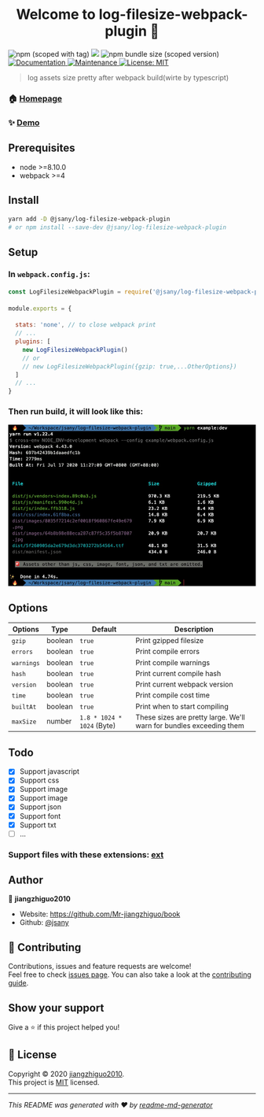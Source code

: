 <h1 align="center">Welcome to log-filesize-webpack-plugin 👋</h1>
<p>
  <img alt="npm (scoped with tag)" src="https://img.shields.io/npm/v/@jsany/log-filesize-webpack-plugin/latest">
  <img src="https://img.shields.io/badge/node-%3E%3D8.10.0-blue.svg" />
  <img alt="npm bundle size (scoped version)" src="https://img.shields.io/bundlephobia/minzip/@jsany/log-filesize-webpack-plugin/latest">
  <a href="https://github.com/jsany/log-filesize-webpack-plugin#readme" target="_blank">
    <img alt="Documentation" src="https://img.shields.io/badge/documentation-yes-brightgreen.svg" />
  </a>
  <a href="https://github.com/jsany/log-filesize-webpack-plugin/graphs/commit-activity" target="_blank">
    <img alt="Maintenance" src="https://img.shields.io/badge/Maintained%3F-yes-green.svg" />
  </a>
  <a href="https://github.com/jsany/log-filesize-webpack-plugin/blob/master/LICENSE" target="_blank">
    <img alt="License: MIT" src="https://img.shields.io/badge/License-MIT-yellow.svg" target="_blank" />
  </a>
</p>

> log assets size pretty after webpack build(wirte by typescript)

### 🏠 [Homepage](https://github.com/jsany/log-filesize-webpack-plugin#readme)

### ✨ [Demo](https://github.com/jsany/log-filesize-webpack-plugin/blob/main/example/webpack.config.js)

## Prerequisites

- node >=8.10.0
- webpack >=4

## Install

```sh
yarn add -D @jsany/log-filesize-webpack-plugin
# or npm install --save-dev @jsany/log-filesize-webpack-plugin
```

## Setup

### In `webpack.config.js`:

```js
const LogFilesizeWebpackPlugin = require('@jsany/log-filesize-webpack-plugin');

module.exports = {

  stats: 'none', // to close webpack print
  // ...
  plugins: [
    new LogFilesizeWebpackPlugin()
    // or
    // new LogFilesizeWebpackPlugin({gzip: true,...OtherOptions})
  ]
  // ...
}
```

### Then run build, it will look like this:

![example](screenshots/example.png)

## Options

| Options    | Type    | Default                    | Description                                                         |
| ---------- | ------- | -------------------------- | ------------------------------------------------------------------- |
| `gzip`     | boolean | `true`                     | Print gzipped filesize                                              |
| `errors`   | boolean | `true`                     | Print compile errors                                                |
| `warnings` | boolean | `true`                     | Print compile warnings                                              |
| `hash`     | boolean | `true`                     | Print current compile hash                                          |
| `version`  | boolean | `true`                     | Print current webpack version                                       |
| `time`     | boolean | `true`                     | Print compile cost time                                             |
| `builtAt`  | boolean | `true`                     | Print when to start compiling                                       |
| `maxSize`  | number  | `1.8 * 1024 * 1024` (Byte) | These sizes are pretty large. We'll warn for bundles exceeding them |

## Todo

- [x] Support javascript
- [x] Support css
- [x] Support image
- [x] Support image
- [x] Support json
- [x] Support font
- [x] Support txt
- [ ] ...

### Support files with these extensions: [ext](./src/helper/fileType.ts)

## Author

👤 **jiangzhiguo2010**

- Website: <https://github.com/Mr-jiangzhiguo/book>
- Github: [@jsany](https://github.com/jsany)

## 🤝 Contributing

Contributions, issues and feature requests are welcome!<br />Feel free to check [issues page](https://github.com/jsany/log-filesize-webpack-plugin/issues). You can also take a look at the [contributing guide](https://github.com/jsany/log-filesize-webpack-plugin/blob/master/CONTRIBUTING.md).

## Show your support

Give a ⭐️ if this project helped you!

## 📝 License

Copyright © 2020 [jiangzhiguo2010](https://github.com/jsany).<br />
This project is [MIT](https://github.com/jsany/log-filesize-webpack-plugin/blob/master/LICENSE) licensed.

---

_This README was generated with ❤️ by [readme-md-generator](https://github.com/kefranabg/readme-md-generator)_
